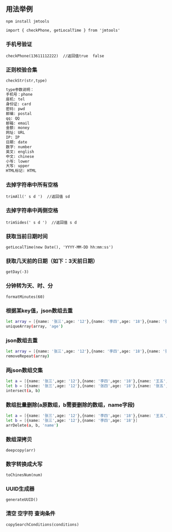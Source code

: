 ## 用法举例
`npm install jmtools`  

`import { checkPhone, getLocalTime } from 'jmtools'`

### 手机号验证

`checkPhone(13611112222)  //返回值true  false`

### 正则校验合集

`checkStr(str,type)`

```bash
type参数说明：
手机号：phone
座机: tel
身份证: card
密码: pwd
邮编: postal
qq: QQ
邮箱: email
金额: money
网址: URL
IP: IP
日期: date
数字: number
英文: english
中文: chinese
小写: lower
大写: upper
HTML标记: HTML

```

### 去掉字符串中所有空格

`trimAll(' s d ')  //返回值 sd`

### 去掉字符串中两侧空格

`trimSides(' s d ')  //返回值 s d`

### 获取当前日期时间

`getLocalTime(new Date(), 'YYYY-MM-DD hh:mm:ss')`

### 获取几天前的日期（如下：3天前日期）

`getDay(-3)`

### 分钟转为天、时、分

`formatMinutes(60)`

### 根据某key值，json数组去重

```bash
let array = [{name: '张三',age: '12'},{name: '李四',age: '18'},{name: '张三',age: '12'}]
uniqueArray(array, 'age')
```

### json数组去重

```bash
let array = [{name: '张三',age: '12'},{name: '李四',age: '18'},{name: '张三',age: '12'}]
removeRepeat(array)
```

### 两json数组交集

```bash
let a = [{name: '张三',age: '12'},{name: '李四',age: '18'},{name: '王五',age: '15'}]
let b = [{name: '张三',age: '12'},{name: '张四',age: '18'},{name: '张五',age: '15'}]
intersect(a, b)
```

### 数组批量删除(a原数组，b需要删除的数组，name字段)

```bash
let a = [{name: '张三',age: '12'},{name: '李四',age: '18'},{name: '王五',age: '15'}]
let b = [{name: '张三',age: '12'},{name: '李四',age: '18'}]
arrDelete(a, b, 'name')
```

### 数组深拷贝

`deepcopy(arr)`

### 数字转换成大写

`toChinesNum(num)`

### UUID生成器

`generateUUID()`

### 清空 空字符 查询条件

`copySearchConditions(conditions)`
